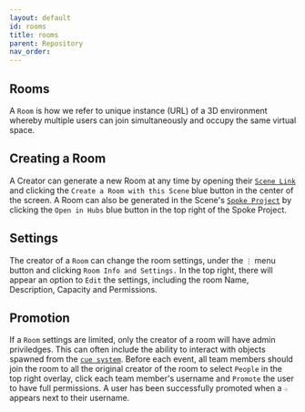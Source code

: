 ```yaml
---
layout: default
id: rooms
title: rooms
parent: Repository
nav_order: 
---
```


## Rooms
A `Room` is how we refer to unique instance (URL) of a 3D environment whereby multiple users can join simultaneously and occupy the same virtual space. 

## Creating a Room
A Creator can generate a new Room at any time by opening their [`Scene Link`](./glossary-scene.md/#scene-links) and clicking the `Create a Room with this Scene` blue button in the center of the screen. A Room can also be generated in the Scene's [`Spoke Project`](./glossary-scene.md/#spoke) by clicking the `Open in Hubs` blue button in the top right of the Spoke Project.

## Settings
The creator of a `Room` can change the room settings, under the `⋮` menu button and clicking `Room Info and Settings.` In the top right, there will appear an option to `Edit` the settings, including the room Name, Description, Capacity and Permissions.

## Promotion
If a `Room` settings are limited, only the creator of a room will have admin priviledges. This can often include the ability to interact with objects spawned from the [`cue system`](./cue-system.md). Before each event, all team members should join the room to all the original creator of the room to select `People` in the top right overlay, click each team member's username and `Promote` the user to have full permissions. A user has been successfully promoted when a `☆` appears next to their username.
